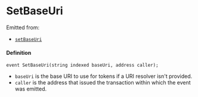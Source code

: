 # SetBaseUri

Emitted from:

- [`setBaseUri`](/dev/api/contracts/or-delegates/or-abstract/jbnftrewarddelegate/write/setbaseuri.md)

#### Definition

```
event SetBaseUri(string indexed baseUri, address caller);
```

- `baseUri` is the base URI to use for tokens if a URI resolver isn't provided.
- `caller` is the address that issued the transaction within which the event was emitted.
